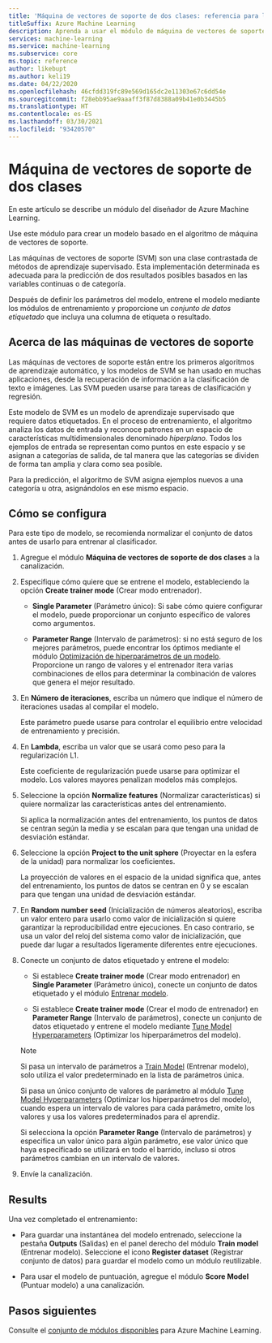 ```yaml
---
title: 'Máquina de vectores de soporte de dos clases: referencia para los módulos'
titleSuffix: Azure Machine Learning
description: Aprenda a usar el módulo de máquina de vectores de soporte de dos clases en Azure Machine Learning para crear un clasificador binario.
services: machine-learning
ms.service: machine-learning
ms.subservice: core
ms.topic: reference
author: likebupt
ms.author: keli19
ms.date: 04/22/2020
ms.openlocfilehash: 46cfdd319fc89e569d165dc2e11303e67c6dd54e
ms.sourcegitcommit: f28ebb95ae9aaaff3f87d8388a09b41e0b3445b5
ms.translationtype: HT
ms.contentlocale: es-ES
ms.lasthandoff: 03/30/2021
ms.locfileid: "93420570"
---
```

# <a name="two-class-support-vector-machine-module"></a>Máquina de vectores de soporte de dos clases

En este artículo se describe un módulo del diseñador de Azure Machine Learning.

Use este módulo para crear un modelo basado en el algoritmo de máquina de vectores de soporte. 

Las máquinas de vectores de soporte (SVM) son una clase contrastada de métodos de aprendizaje supervisado. Esta implementación determinada es adecuada para la predicción de dos resultados posibles basados en las variables continuas o de categoría.

Después de definir los parámetros del modelo, entrene el modelo mediante los módulos de entrenamiento y proporcione un *conjunto de datos etiquetado* que incluya una columna de etiqueta o resultado.

## <a name="about-support-vector-machines"></a>Acerca de las máquinas de vectores de soporte

Las máquinas de vectores de soporte están entre los primeros algoritmos de aprendizaje automático, y los modelos de SVM se han usado en muchas aplicaciones, desde la recuperación de información a la clasificación de texto e imágenes. Las SVM pueden usarse para tareas de clasificación y regresión.

Este modelo de SVM es un modelo de aprendizaje supervisado que requiere datos etiquetados. En el proceso de entrenamiento, el algoritmo analiza los datos de entrada y reconoce patrones en un espacio de características multidimensionales denominado *hiperplano*.  Todos los ejemplos de entrada se representan como puntos en este espacio y se asignan a categorías de salida, de tal manera que las categorías se dividen de forma tan amplia y clara como sea posible.

Para la predicción, el algoritmo de SVM asigna ejemplos nuevos a una categoría u otra, asignándolos en ese mismo espacio. 

## <a name="how-to-configure"></a>Cómo se configura 

Para este tipo de modelo, se recomienda normalizar el conjunto de datos antes de usarlo para entrenar al clasificador.
  
1.  Agregue el módulo **Máquina de vectores de soporte de dos clases** a la canalización.  
  
2.  Especifique cómo quiere que se entrene el modelo, estableciendo la opción **Create trainer mode** (Crear modo entrenador).  
  
    -   **Single Parameter** (Parámetro único): Si sabe cómo quiere configurar el modelo, puede proporcionar un conjunto específico de valores como argumentos.  

    -   **Parameter Range** (Intervalo de parámetros): si no está seguro de los mejores parámetros, puede encontrar los óptimos mediante el módulo [Optimización de hiperparámetros de un modelo](tune-model-hyperparameters.md). Proporcione un rango de valores y el entrenador itera varias combinaciones de ellos para determinar la combinación de valores que genera el mejor resultado.

3.  En **Número de iteraciones**, escriba un número que indique el número de iteraciones usadas al compilar el modelo.  
  
     Este parámetro puede usarse para controlar el equilibrio entre velocidad de entrenamiento y precisión.  
  
4.  En **Lambda**, escriba un valor que se usará como peso para la regularización L1.  
  
     Este coeficiente de regularización puede usarse para optimizar el modelo. Los valores mayores penalizan modelos más complejos.  
  
5.  Seleccione la opción **Normalize features** (Normalizar características) si quiere normalizar las características antes del entrenamiento.
  
     Si aplica la normalización antes del entrenamiento, los puntos de datos se centran según la media y se escalan para que tengan una unidad de desviación estándar.
  
6.  Seleccione la opción **Project to the unit sphere** (Proyectar en la esfera de la unidad) para normalizar los coeficientes.
  
     La proyección de valores en el espacio de la unidad significa que, antes del entrenamiento, los puntos de datos se centran en 0 y se escalan para que tengan una unidad de desviación estándar.
  
7.  En **Random number seed** (Inicialización de números aleatorios), escriba un valor entero para usarlo como valor de inicialización si quiere garantizar la reproducibilidad entre ejecuciones.  En caso contrario, se usa un valor del reloj del sistema como valor de inicialización, que puede dar lugar a resultados ligeramente diferentes entre ejecuciones.
  
9. Conecte un conjunto de datos etiquetado y entrene el modelo:

    + Si establece **Create trainer mode** (Crear modo entrenador) en **Single Parameter** (Parámetro único), conecte un conjunto de datos etiquetado y el módulo [Entrenar modelo](train-model.md).  
  
    + Si establece **Create trainer mode** (Crear el modo de entrenador) en **Parameter Range** (Intervalo de parámetros), conecte un conjunto de datos etiquetado y entrene el modelo mediante [Tune Model Hyperparameters](tune-model-hyperparameters.md) (Optimizar los hiperparámetros del modelo).  
  
    > [!NOTE]
    > 
    > Si pasa un intervalo de parámetros a [Train Model](train-model.md) (Entrenar modelo), solo utiliza el valor predeterminado en la lista de parámetros única.  
    > 
    > Si pasa un único conjunto de valores de parámetro al módulo [Tune Model Hyperparameters](tune-model-hyperparameters.md) (Optimizar los hiperparámetros del modelo), cuando espera un intervalo de valores para cada parámetro, omite los valores y usa los valores predeterminados para el aprendiz.  
    > 
    > Si selecciona la opción **Parameter Range** (Intervalo de parámetros) y especifica un valor único para algún parámetro, ese valor único que haya especificado se utilizará en todo el barrido, incluso si otros parámetros cambian en un intervalo de valores.
  
10. Envíe la canalización.

## <a name="results"></a>Results

Una vez completado el entrenamiento:

+ Para guardar una instantánea del modelo entrenado, seleccione la pestaña **Outputs** (Salidas) en el panel derecho del módulo **Train model** (Entrenar modelo). Seleccione el icono **Register dataset** (Registrar conjunto de datos) para guardar el modelo como un módulo reutilizable.

+ Para usar el modelo de puntuación, agregue el módulo **Score Model** (Puntuar modelo) a una canalización.


## <a name="next-steps"></a>Pasos siguientes

Consulte el [conjunto de módulos disponibles](module-reference.md) para Azure Machine Learning. 